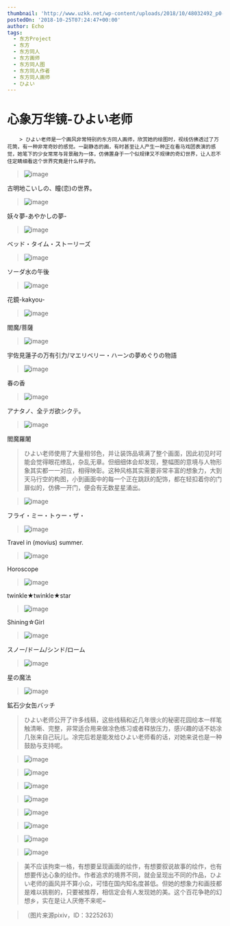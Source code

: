 ```yaml
---
thumbnail: 'http://www.uzkk.net/wp-content/uploads/2018/10/48032492_p0-789x510.jpg'
postedOn: '2018-10-25T07:24:47+00:00'
author: Echo
tags:
  - 东方Project
  - 东方
  - 东方同人
  - 东方画师
  - 东方同人图
  - 东方同人作者
  - 东方同人画师
  - ひよい
---
```


# 心象万华镜-ひよい老师

		> ひよい老师是一个画风非常特别的东方同人画师，欣赏她的绘图时，视线仿佛透过了万花筒，有一种非常奇妙的感觉。一副静态的画，有时甚至让人产生一种正在看马戏团表演的感觉，她笔下的少女常常与背景融为一体，仿佛置身于一个似规律又不规律的奇幻世界，让人忍不住定睛细看这个世界究竟是什么样子的。

> 

> ![image](http://www.uzkk.net/wp-content/uploads/2018/10/43487223_p0.jpg)

古明地こいしの、瞳(恋)の世界。

> ![image](http://www.uzkk.net/wp-content/uploads/2018/10/44494287_p0.jpg)

妖々夢-あやかしの夢-

> ![image](http://www.uzkk.net/wp-content/uploads/2018/10/42472311_p0.jpg)

ベッド・タイム・ストーリーズ

> ![image](http://www.uzkk.net/wp-content/uploads/2018/10/37064858_p0.jpg)

ソーダ水の午後

> ![image](http://www.uzkk.net/wp-content/uploads/2018/10/49883733_p0-747x1024.jpg)

花鏡-kakyou-

> ![image](http://www.uzkk.net/wp-content/uploads/2018/10/49147915_p0.jpg)

閻魔/菩薩

> ![image](http://www.uzkk.net/wp-content/uploads/2018/10/42301500_p0.jpg)

宇佐見蓮子の万有引力/マエリベリー・ハーンの夢めぐりの物語

> ![image](http://www.uzkk.net/wp-content/uploads/2018/10/40687759_p0.jpg)

春の香

> ![image](http://www.uzkk.net/wp-content/uploads/2018/10/38550393_p0-726x1024.jpg)

アナタノ、全テガ欲シクテ。

> ![image](http://www.uzkk.net/wp-content/uploads/2018/10/52692486_p0-564x1024.jpg)

閻魔羅闍

> ひよい老师使用了大量相邻色，并让装饰品填满了整个画面，因此初见时可能会觉得眼花缭乱，杂乱无章。但细细体会却发现，整幅图的意境与人物形象其实都一一对应，相得映彰。这种风格其实需要非常丰富的想象力，大到天马行空的构图，小到画面中的每一个正在跳跃的配饰，都在轻扣着你的门扉似的，仿佛一开门，便会有无数星星涌出。

> ![image](http://www.uzkk.net/wp-content/uploads/2018/10/48032492_p0.jpg)

フライ・ミー・トゥー・ザ・

> ![image](http://www.uzkk.net/wp-content/uploads/2018/10/51496820_p0.jpg)

Travel in (movius) summer.

> ![image](http://www.uzkk.net/wp-content/uploads/2018/10/68305915_p0.jpg)

Horoscope

> ![image](http://www.uzkk.net/wp-content/uploads/2018/10/53618411_p0.jpg)

twinkle★twinkle★star

> ![image](http://www.uzkk.net/wp-content/uploads/2018/10/59914591_p0.jpg)

Shining☆Girl

> ![image](http://www.uzkk.net/wp-content/uploads/2018/10/54551918_p0.jpg)

スノー/ドーム/シンド/ローム

> ![image](http://www.uzkk.net/wp-content/uploads/2018/10/57059549_p0.jpg)

星の魔法

> ![image](http://www.uzkk.net/wp-content/uploads/2018/10/65273724_p0-797x1024.jpg)

鉱石少女缶バッチ

> ひよい老师公开了许多线稿，这些线稿和近几年很火的秘密花园绘本一样笔触清晰、完整，非常适合用来做凃色练习或者释放压力，感兴趣的话不妨凃几张来自己玩儿。凃完后若是能发给ひよい老师看的话，对她来说也是一种鼓励与支持呢。

> ![image](http://www.uzkk.net/wp-content/uploads/2018/10/42301500_p1.jpg)

> ![image](http://www.uzkk.net/wp-content/uploads/2018/10/28380099_p0-1024x784.jpg)

> ![image](http://www.uzkk.net/wp-content/uploads/2018/10/32086349_p1-602x1024.jpg)

> ![image](http://www.uzkk.net/wp-content/uploads/2018/10/32086349_p3-1024x679.jpg)

> ![image](http://www.uzkk.net/wp-content/uploads/2018/10/47731997_p1.jpg)

> ![image](http://www.uzkk.net/wp-content/uploads/2018/10/44494287_p1.jpg)

> ![image](http://www.uzkk.net/wp-content/uploads/2018/10/43487223_p1.jpg)

> ![image](http://www.uzkk.net/wp-content/uploads/2018/10/42472311_p1.jpg)

> 美不应该拘束一格，有想要呈现画面的绘作，有想要叙说故事的绘作，也有想要传达心象的绘作。作者追求的境界不同，就会呈现出不同的作品，ひよい老师的画风并不算小众，可惜在国内知名度甚低。但她的想象力和画技都是难以挑剔的，只要被推荐，相信定会有人发现她的美。这个百花争艳的幻想乡，实在是让人厌倦不来呢~

> （图片来源pixiv，ID：3225263）

	